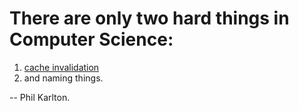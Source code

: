 # There are only two hard things in Computer Science:
 1. [cache invalidation](https://sunglas.github.io/cache-invalidation/)
 2. and naming things.

-- Phil Karlton.
